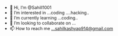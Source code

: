 - 👋 Hi, I’m @Sahill1001
- 👀 I’m interested in ...coding ....hacking..
- 🌱 I’m currently learning ...coding..
- 💞️ I’m looking to collaborate on ...
- 📫 How to reach me ...sahilkashyap914@gmail.com

<!---
Sahill1001/Sahill1001 is a ✨ special ✨ repository because its `README.md` (this file) appears on your GitHub profile.
You can click the Preview link to take a look at your changes.
--->

